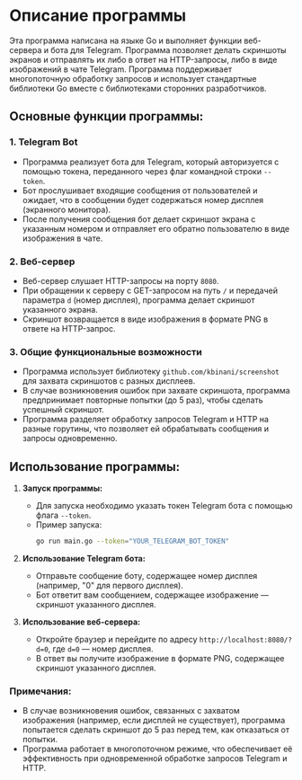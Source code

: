 # Описание программы

Эта программа написана на языке Go и выполняет функции веб-сервера и бота для Telegram. Программа позволяет делать скриншоты экранов и отправлять их либо в ответ на HTTP-запросы, либо в виде изображений в чате Telegram. Программа поддерживает многопоточную обработку запросов и использует стандартные библиотеки Go вместе с библиотеками сторонних разработчиков.

## Основные функции программы:

### 1. **Telegram Bot**
   - Программа реализует бота для Telegram, который авторизуется с помощью токена, переданного через флаг командной строки `--token`.
   - Бот прослушивает входящие сообщения от пользователей и ожидает, что в сообщении будет содержаться номер дисплея (экранного монитора).
   - После получения сообщения бот делает скриншот экрана с указанным номером и отправляет его обратно пользователю в виде изображения в чате.

### 2. **Веб-сервер**
   - Веб-сервер слушает HTTP-запросы на порту `8080`.
   - При обращении к серверу с GET-запросом на путь `/` и передачей параметра `d` (номер дисплея), программа делает скриншот указанного экрана.
   - Скриншот возвращается в виде изображения в формате PNG в ответе на HTTP-запрос.

### 3. **Общие функциональные возможности**
   - Программа использует библиотеку `github.com/kbinani/screenshot` для захвата скриншотов с разных дисплеев.
   - В случае возникновения ошибок при захвате скриншота, программа предпринимает повторные попытки (до 5 раз), чтобы сделать успешный скриншот.
   - Программа разделяет обработку запросов Telegram и HTTP на разные горутины, что позволяет ей обрабатывать сообщения и запросы одновременно.

## Использование программы:

1. **Запуск программы:**
   - Для запуска необходимо указать токен Telegram бота с помощью флага `--token`.
   - Пример запуска:
     ```bash
     go run main.go --token="YOUR_TELEGRAM_BOT_TOKEN"
     ```

2. **Использование Telegram бота:**
   - Отправьте сообщение боту, содержащее номер дисплея (например, "0" для первого дисплея).
   - Бот ответит вам сообщением, содержащее изображение — скриншот указанного дисплея.

3. **Использование веб-сервера:**
   - Откройте браузер и перейдите по адресу `http://localhost:8080/?d=0`, где `d=0` — номер дисплея.
   - В ответ вы получите изображение в формате PNG, содержащее скриншот указанного дисплея.

### Примечания:
- В случае возникновения ошибок, связанных с захватом изображения (например, если дисплей не существует), программа попытается сделать скриншот до 5 раз перед тем, как отказаться от попытки.
- Программа работает в многопоточном режиме, что обеспечивает её эффективность при одновременной обработке запросов Telegram и HTTP.